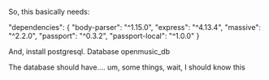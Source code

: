 So, this basically needs:

  "dependencies": {
    "body-parser": "^1.15.0",
    "express": "^4.13.4",
    "massive": "^2.2.0",
    "passport": "^0.3.2",
    "passport-local": "^1.0.0"
  }

And, install postgresql. Database openmusic_db

The database should have.... um, some things, wait, I should know this
